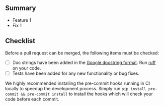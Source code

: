 ## Summary

* Feature 1
* Fix 1

## Checklist

Before a pull request can be merged, the following items must be checked:

* [ ] Doc strings have been added in the [Google docstring format](https://sphinxcontrib-napoleon.readthedocs.io/en/latest/example_google.html#example-google).
  Run [ruff](https://beta.ruff.rs/docs/rules/#pydocstyle-d) on your code.
* [ ] Tests have been added for any new functionality or bug fixes.

We highly recommended installing the pre-commit hooks running in CI locally to speedup the development process. Simply run `pip install pre-commit && pre-commit install` to install the hooks which will check your code before each commit.
